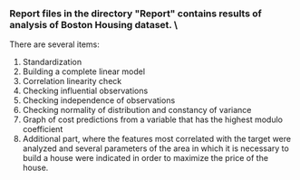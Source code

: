 ### Report files in the directory "Report" contains results of analysis of Boston Housing dataset. \

There are several items: 
1. Standardization 
2. Building a complete linear model 
3. Correlation linearity check 
4. Checking influential observations 
5. Checking independence of observations 
6. Checking normality of distribution and constancy of variance 
7. Graph of cost predictions from a variable that has the highest modulo coefficient 
8. Additional part, where the features most correlated with the target were analyzed and several parameters of the area in which it is necessary to build a house were indicated in order to maximize the price of the house.
